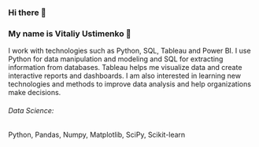 ### Hi there 👋


### My name is Vitaliy Ustimenko :raising_hand: 

I work with technologies such as Python, SQL, Tableau and Power BI. I use Python for data manipulation and modeling and SQL for extracting information from databases. Tableau helps me visualize data and create interactive reports and dashboards. I am also interested in learning new technologies and methods to improve data analysis and help organizations make decisions.

###### Data Science: 
Python, Pandas, Numpy, Matplotlib, SciPy, Scikit-learn
